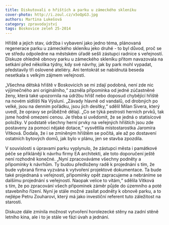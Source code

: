 ```yaml
---
title: Diskutovali o hřištích a parku u zámeckého skleníku
cover-photo: http://i.zoul.cz/x5oQpG3.jpg
authors: Martina Lukešová
category: zpravodajství
tags: Boskovice zeleň 25-2014 
---
```


Hřiště a jejich stav, údržba i vybavení jako jedno téma, plánovaná regenerace parku u zámeckého skleníku jeko druhé - to byl důvod, proč se ve středu odpoledne na městském úřadě sešli zástupci radnice s veřejností. Diskuze ohledně obnovy parku u zámeckého skleníku přitom navazovala na setkání před několika týdny, kdy své návrhy, jak by park mohl vypadat, představily tři oslovené ateliéry. Ani tentokrát se nabídnutá beseda nesetkala s velkým zájmem veřejnosti.

„Všechna dětská hřiště v Boskovicích se mi zdají podobná, není zde nic výjimečného ani originálního,“ zazněla připomínka od jedné zúčastněné ženy, která také upozornila na údržbu hřišť nebo doposud chybějící hřiště na novém sídlišti Na Výsluní. „Závady hlavně od vandalů, od drobných po velké, jsou na denním pořádku, jsou jich desítky,“ sdělil Milan Sivera, který uvedl, že opravy se průběžně dělají. „Co se týká pestrosti herních prvků, tak jsme hodně omezeni cenou. Je třeba si uvědomit, že se jedná o statisícové položky. V podstatě všechny herní prvky na veřejných hřištích jsou zde postaveny za pomoci nějaké dotace,“ vysvětlila místostarostka Jaromíra Vítková. Dodala, že i se zmíněným hřištěm se počítá, ale až po dostavení ostatních bytových domů, jak bylo v plánu, jen se stavba zpozdila. 

V souvislosti s úpravami parku vyplynulo, že zástupci města i památkové péče se přiklánějí k návrhu firmy EA architekti, ale toto doporučení ještě není rozhodně konečné. „Nyní zpracováváme všechny podněty a připomínky k návrhům. Ty budou předloženy radě k projednání s tím, že bude vybraná firma vyzvána k vytvoření projektové dokumentace. Ta bude také projednaná s veřejností, připomínky opět zapracujeme a nebráníme se dalšímu projednání s veřejností. Naopak velice to vítám,“ sdělila Vítková s tím, že po zpracování všech připomínek záměr půjde do územního a poté stavebního řízení.  Nyní je stále možné zasílat podněty k obnově parku, a to nejlépe Petru Zouharovi, který má jako investiční referent tuto záležitost na starosti.

Diskuze dále zmínila možnost vytvoření horolezecké stěny na zadní stěně letního kina, ale i to je stále ve fázi úvah a jednání.